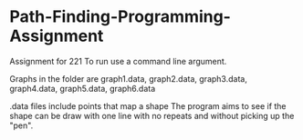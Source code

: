 # Path-Finding-Programming-Assignment
Assignment for 221
To run use a command line argument.  

Graphs in the folder are 
graph1.data,
graph2.data,
graph3.data,
graph4.data,
graph5.data,
graph6.data

.data files include points that map a shape 
The program aims to see if the shape can be draw with one line with no repeats and without picking up the "pen".
